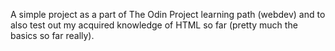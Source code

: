 A simple project as a part of The Odin Project learning path (webdev) and to also test out my acquired knowledge of HTML so far (pretty much the basics so far really).
